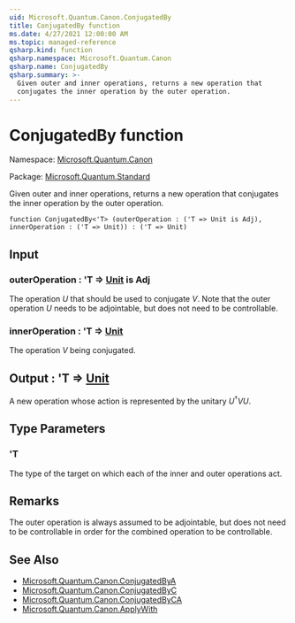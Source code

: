 ```yaml
---
uid: Microsoft.Quantum.Canon.ConjugatedBy
title: ConjugatedBy function
ms.date: 4/27/2021 12:00:00 AM
ms.topic: managed-reference
qsharp.kind: function
qsharp.namespace: Microsoft.Quantum.Canon
qsharp.name: ConjugatedBy
qsharp.summary: >-
  Given outer and inner operations, returns a new operation that
  conjugates the inner operation by the outer operation.
---
```


# ConjugatedBy function

Namespace: [Microsoft.Quantum.Canon](xref:Microsoft.Quantum.Canon)

Package: [Microsoft.Quantum.Standard](https://nuget.org/packages/Microsoft.Quantum.Standard)


Given outer and inner operations, returns a new operation thatconjugates the inner operation by the outer operation.

```qsharp
function ConjugatedBy<'T> (outerOperation : ('T => Unit is Adj), innerOperation : ('T => Unit)) : ('T => Unit)
```


## Input

### outerOperation : 'T => [Unit](xref:microsoft.quantum.qsharp.valueliterals#unit-literal)  is Adj

The operation $U$ that should be used to conjugate $V$. Note that theouter operation $U$ needs to be adjointable, but does notneed to be controllable.


### innerOperation : 'T => [Unit](xref:microsoft.quantum.qsharp.valueliterals#unit-literal) 

The operation $V$ being conjugated.



## Output : 'T => [Unit](xref:microsoft.quantum.qsharp.valueliterals#unit-literal) 

A new operation whose action is represented by the unitary$U^{\dagger} V U$.

## Type Parameters

### 'T

The type of the target on which each of the inner and outer operationsact.

## Remarks

The outer operation is always assumed to be adjointable, but does notneed to be controllable in order for the combined operation to becontrollable.

## See Also

- [Microsoft.Quantum.Canon.ConjugatedByA](xref:Microsoft.Quantum.Canon.ConjugatedByA)
- [Microsoft.Quantum.Canon.ConjugatedByC](xref:Microsoft.Quantum.Canon.ConjugatedByC)
- [Microsoft.Quantum.Canon.ConjugatedByCA](xref:Microsoft.Quantum.Canon.ConjugatedByCA)
- [Microsoft.Quantum.Canon.ApplyWith](xref:Microsoft.Quantum.Canon.ApplyWith)